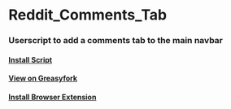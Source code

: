 # Reddit_Comments_Tab

### Userscript to add a comments tab to the main navbar

#### [Install Script](https://github.com/kimpeek/Reddit_Comments_Tab/blob/master/Reddit_Comments_Tab.user.js)

#### [View on Greasyfork](https://greasyfork.org/en/scripts/30221-reddit-profile-hider)

#### [Install Browser Extension](https://greasyfork.org/en/help/installing-user-scripts)
